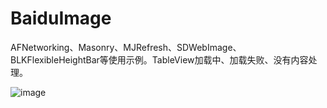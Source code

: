# BaiduImage
AFNetworking、Masonry、MJRefresh、SDWebImage、BLKFlexibleHeightBar等使用示例。TableView加载中、加载失败、没有内容处理。<br />

![image](https://github.com/ObjClan/Resource/blob/master/BaiduImage.gif)
